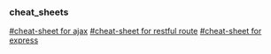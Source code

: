 ### cheat_sheets

[#cheat-sheet for ajax](https://github.com/540376482yzb/cheat_sheets/blob/master/AJAX.md)
[#cheat-sheet for restful route](https://drive.google.com/file/d/0BzxWJx1gb9orYm40d3E5bm9pQzg/view)
[#cheat-sheet for express](https://drive.google.com/file/d/0BzxWJx1gb9orNUpYazBHcDRtRjg/view)
